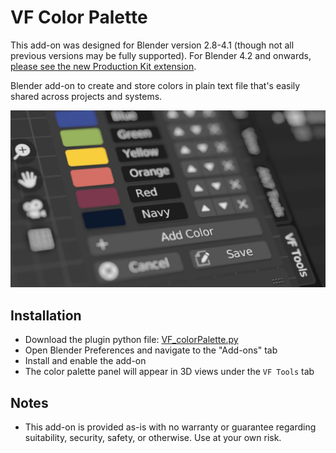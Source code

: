 # VF Color Palette

This add-on was designed for Blender version 2.8-4.1 (though not all previous versions may be fully supported). For Blender 4.2 and onwards, [please see the new Production Kit extension](https://github.com/jeinselen/Blender-ProductionKit).

Blender add-on to create and store colors in plain text file that's easily shared across projects and systems.

![Shallow depth of field screenshot of Blender with the color palette add-on in edit mode](images/banner.jpg)

## Installation

- Download the plugin python file: [VF_colorPalette.py](https://raw.githubusercontent.com/jeinselenVF/VF-BlenderColorPalette/main/VF_colorPalette.py)
- Open Blender Preferences and navigate to the "Add-ons" tab
- Install and enable the add-on
- The color palette panel will appear in 3D views under the `VF Tools` tab

## Notes

- This add-on is provided as-is with no warranty or guarantee regarding suitability, security, safety, or otherwise. Use at your own risk.
